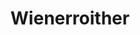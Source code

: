 ---
title: "Wienerroither"
url: /klagenfurt-am-woerthersee/wienerroither-welzenegger-str/
shop: Bäckerei
---